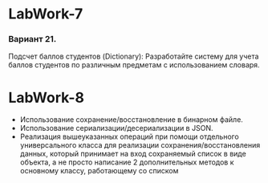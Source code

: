 # LabWork-7
### Вариант 21.
Подсчет баллов студентов (Dictionary):
Разработайте систему для учета баллов студентов по различным предметам с использованием словаря.

# LabWork-8
- Использование сохранение/восстановление в бинарном файле.
- Использование сериализации/десериализации в JSON.
- Реализация вышеуказанных операций при помощи отдельного универсального класса для реализации сохранения/восстановления данных, который принимает на вход сохраняемый список в виде объекта, а не просто написание 2 дополнительных методов к основному классу, работающему со списком
